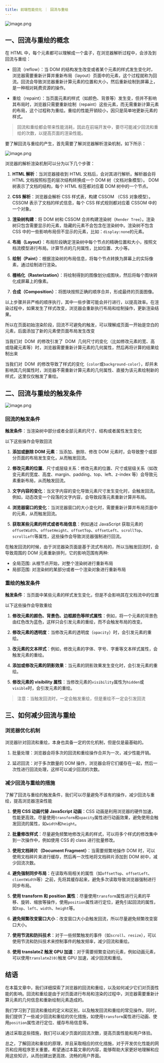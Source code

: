 ```yaml
---
title: 前端性能优化 ｜ 回流与重绘
---
```


![image.png](https://p3-juejin.byteimg.com/tos-cn-i-k3u1fbpfcp/ac7bbf7034584301bcb33a66b00ea493~tplv-k3u1fbpfcp-jj-mark:0:0:0:0:q75.image#?w=751&h=309&s=49212&e=png&b=f4f3dd)

## 一、回流与重绘的概念

在 HTML 中，每个元素都可以理解成一个盒子，在浏览器解析过程中，会涉及到回流与重绘：

- 回流（reflow）：当 DOM 的结构发生改变或者某个元素的样式发生变化时，浏览器需要重新计算并重新布局（layout）页面中的元素，这个过程就称为回流。回流会导致浏览器重新计算元素的位置和大小，然后重新绘制到屏幕上，是一种相对耗费资源的操作。

- 重绘（repaint）：当页面元素的样式（如颜色、背景等）发生变，但并不影响其布局时，浏览器只需要重新绘制（repaint）这些元素，而无需重新计算元素的布局，这个过程称为重绘。重绘的性能开销较小，因只是简单地更新元素的样式。

> 回流和重绘都会带来性能消耗，因此在前端开发中，要尽可能减少回流和重绘的次数，以提高页面的渲染性能。

要了解回流与重绘的产生，首先需要了解浏览器解析渲染机制，如下所示：

![image.png](https://p6-juejin.byteimg.com/tos-cn-i-k3u1fbpfcp/3bc2edb0ff2f4d6cb00b636ab7c9c1b4~tplv-k3u1fbpfcp-watermark.image?)

浏览器的解析渲染机制可以分为以下几个步骤：

1. **HTML 解析**：当浏览器接收到 HTML 文档后，会对其进行解析。解析器会将 HTML 文档按照标签的层次结构转换成一个 DOM 树（文档对象模型）。 DOM 树表示了文档的结构，每个 HTML 标签都对应着 DOM 树中的一个节点。

2. **CSS 解析**：浏览器会解析 CSS 样式表，构建 CSSOM （CSS 对象模型）。 CSSOM 表示了文档的样式信息，每个 CSS 样式规则都对应着 CSSOM 中的一个对象。

3. **渲染树构建**：将 DOM 树和 CSSOM 合并构建渲染树（`Render Tree`）。渲染树只包含需要显示的元素，隐藏的元素不会包含在渲染树中。渲染树不包含 CSS 中的一些影响布局但不显示的元素，比如：`display:none`的元素。

4. **布局（Layout）**：布局阶段确定渲染树中每个节点的精确位置和大小，按照文档流模型进行布局。计算节点的几何属性，比如位置、大小等。

5. **绘制（Paint）**：根据渲染树的布局信息，将每个节点转换为屏幕上的实际像素，通过绘制进行渲染。

6. **栅格化（Rasterization）**：将绘制得到的图像划分成图块，然后将每个图块转化成屏幕上的像素。

7. **合成（Composition）**：将图块按照正确的顺序合并，形成最终的页面图像。

以上步骤并非严格的顺序执行，其中一些步骤可能会并行进行，以提高效率。在渲染过程中，如果发生了样式改变，浏览器会重新执行布局和绘制操作，更新渲染结果。

所以在页面初始渲染阶段，回流不可避免的触发，可以理解成页面一开始是空白的元素，后面添加了新的元素使页面布局发生改变

当我们对  DOM  的修改引发了  DOM  几何尺寸的变化（比如修改元素的宽、高或隐藏元素等）时，浏览器需要重新计算元素的几何属性，然后再将计算的结果绘制出来

当我们对  DOM  的修改导致了样式的变化（`color`或`background-color`），却并未影响其几何属性时，浏览器不需重新计算元素的几何属性、直接为该元素绘制新的样式，这里仅仅触发了重绘。

## 二、回流与重绘的触发条件

![image.png](https://p3-juejin.byteimg.com/tos-cn-i-k3u1fbpfcp/84386fbbaf8a49459cebf3fd5b74bfb1~tplv-k3u1fbpfcp-watermark.image?)

### 回流的触发条件

**触发条件**：当渲染树中部分或者全部元素的尺寸、结构或者属性发生变化

以下这些操作会导致回流

1. **添加或删除 DOM 元素**：当添加、删除、修改 DOM 元素时，会导致整个或部分页面的布局发生变化，从而触发回流。

2. **修改元素的位置**、尺寸或层级关系：修改元素的位置、尺寸或层级关系（如改变元素的宽度、高度、margin、padding、top、left、z-index 等）会导致元素重新布局，从而触发回流。

3. **文字内容的变化**：当文字内容的变化导致元素尺寸发生变化时，会触发回流。例如，动态改变一个段落的文字内容，会导致段落元素重新计算并布局。

4. **浏览器窗口的变化**：当浏览器窗口的大小变化时，需要重新计算并布局页面中的元素，从而触发回流。

5. **获取某些元素的样式或者布局信息**：例如通过 JavaScript 获取元素的`offsetWidth`、`offsetHeight`、`offsetTop`、`offsetLeft`、`scrollTop`、`scrollLeft`等属性，这些操作会导致浏览器强制进行回流。

在触发回流的时候，由于浏览器染页面是基于流式布局的，所以当触发回流时，会导致周围的 DOM 元素重新排列，它的影响范围有两种:

- 全局范围: 从根节点开始，对整个渲染树进行重新布局
- 局部范围: 对渲染树的某部分或者一个渲染对象进行重新布局

### 重绘的触发条件

**触发条件**：当页面中某些元素的样式发生变化，但是不会影响其在文档流中的位置

以下这些操作会导致重绘

1. **修改元素的颜色、背景色、边框颜色等样式属性**：例如，将一个元素的背景色由红色改为蓝色，这样只会引发元素的重绘，而不会触发布局的改变。

2. **修改元素的透明度**：当修改元素的透明度（`opacity`）时，会引发元素的重绘。

3. **改元素的文本样式**：例如，修改元素的字体、字号、字重等文本样式属性，会触发元素的重绘。

4. **添加或修改元素的阴影效果**：当元素的阴影效果发生变化时，会引发元素的重绘。

5. **修改元素的 visibility 属性**：当修改元素的`visibility`属性为`hidden`或`visible`时，会引发元素的重绘。

> 注意：当触发回流时，一定会触发重绘，但是重绘不一定会引发回流

## 三、如何减少回流与重绘

### 浏览器优化机制

浏览器针对回流和重绘，本身也具备一定的优化机制，但是仅是最基础的。

1. 批量处理：浏览器会将多次的回流和重绘操作合并为一次，减少性能开销。

2. 延迟回流：对于多次数量的 DOM 操作，浏览器会将它们缓存在一起，然后一次性进行回流处理，这样可以减少回流的次数。

### 减少回流与重绘的措施

了解了回流与重绘的触发条件，我们可以尽量避免不该有的操作，减少回流与重绘，提高浏览器渲染性能

1. **使用 CSS 动画代替 JavaScript 动画**：CSS 动画是利用浏览器的硬件加速，性能更高效。尽量使用`transform`和`opacity`属性进行动画效果，避免使用会触发回流的属性，如`width`和`height`。

2. **批量修改样式**：尽量避免频繁地修改元素的样式，可以将多个样式的修改集中到一次操作中，例如使用 CSS 的 class 进行批量修改。

3. **使用文档碎片（Document Fragment）**：当需要频繁地操作 DOM 时，可以使用文档碎片来进行缓存，然后再一次性地将文档碎片添加到 DOM 树中，减少回流次数。

4. **避免强制同步布局**：在读取布局相关的属性（如`offsetTop`、`offsetLeft`、`clientWidth`等）之前，先将其缓存起来，避免多次读取导致浏览器强制进行同步布局。

5. **使用 transform 和 position 属性**：尽量使用`transform`属性进行元素的平移、旋转、缩放等操作，使用`position`属性进行定位，避免引起回流的属性，如`top`、`left`、`width`、`height`等。

6. **避免频繁改变窗口大小**：改变窗口大小会触发回流，所以尽量避免频繁改变窗口大小。

7. **使用节流和防抖技术**：对于一些频繁触发的事件（如`scroll`、`resize`），可以使用节流和防抖技术来控制事件的触发频率，减少回流和重绘。

8. **使用 translateZ 触发 GPU 加速**：对于需要频繁变动的元素，例如动画元素，可以使用`translateZ(0)`触发 GPU 加速，减少回流和重绘。

## 结语

在本篇文章中，我们详细探索了浏览器的回流和重绘，以及如何减少它们对页面性能的影响。回流和重绘是由于对页面进行布局和渲染的过程中，浏览器需要重新计算元素的几何信息和重新绘制元素造成的。

我们学习到了回流和重绘的定义和区别，以及触发回流和重绘的常见操作。同时，我们提供了一些减少回流和重绘的优化措施，如使用`transform`属性进行动画、使用`position`属性进行定位、缓存布局信息等。

通过采取这些措施，我们可以减少页面的回流次数，提高页面性能和用户体验。

总之，了解回流和重绘的原理，并且采取相应的优化措施，对于开发优化性能的网页和应用程序至关重要。希望通过本篇文章的内容，能够帮助大家更好地理解和应用这些知识，从而创建出更高效、流畅的用户界面。

<ArticleFooter :link="['juejin::https://juejin.cn/post/7270864903015514146', 'weixin::https://mp.weixin.qq.com/s/BfC4jY1ll6sk6fFZvLz-rg']" />
